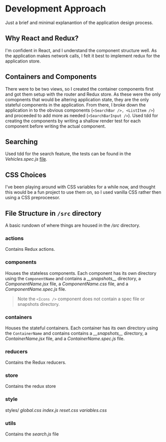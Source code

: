 # Development Approach

Just a brief and minimal explanantion of the application design process.

## Why React and Redux?

I'm confident in React, and I understand the component structure well. As the application makes network calls, I felt it best to implement redux for the application store. 

## Containers and Components

There were to be two views, so I created the container components first and got them setup with the router and Redux store. As these were the only comopnents that would be altering application state, they are the only stateful components in the application. From there, I broke down the application in to the obvious components (`<SearchBar />, <ListItem />`) and proceeded to add more as needed (`<SearchBarInput />`). Used tdd for creating the components by writing a shallow render test for each component before writing the actual component.

## Searching

Used tdd for the search feature, the tests can be found in the *Vehicles.spec.js* [file](./src/containers/Vehicles/Vehicles.spec.js).

## CSS Choices

I've been playing around with CSS variables for a while now, and thought this would be a fun project to use them on, so I used vanilla CSS rather then using a CSS preproceesor.

## File Structure in `/src` directory

A basic rundown of where things are housed in the */src* directory.

### actions
Contains Redux actions.

### components
Houses the stateless components. Each component has its own directory using the `ComponentName` and contains a *\_\_snapshots\_\_* directory, a *ComponentName.jsx* file, a *ComponentName.css* file, and a *ComponentName.spec.js* file.

> Note the `<Icons />` component does not contain a spec file or snapshots directory.

### containers
Houses the stateful containers. Each container has its own directory using the `ContainerName` and contains contains a *\_\_snapshots\_\_* directory, a *ContainerName.jsx* file, and a *ContainerName.spec.js* file.

### reducers
Contains the Redux reducers.

### store
Contains the redux store

### style
styles/ 
  *global.css* 
  *index.js*
  *reset.css* 
  *variables.css*

### utils
Contains the *search.js* file